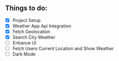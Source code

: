## Things to do:

- [x] Project Setup
- [x] Weather App Api Integration
- [x] Fetch Geolocation
- [x] Search City Weather
- [ ] Enhance UI
- [ ] Fetch Users Current Location and Show Weather
- [ ] Dark Mode
